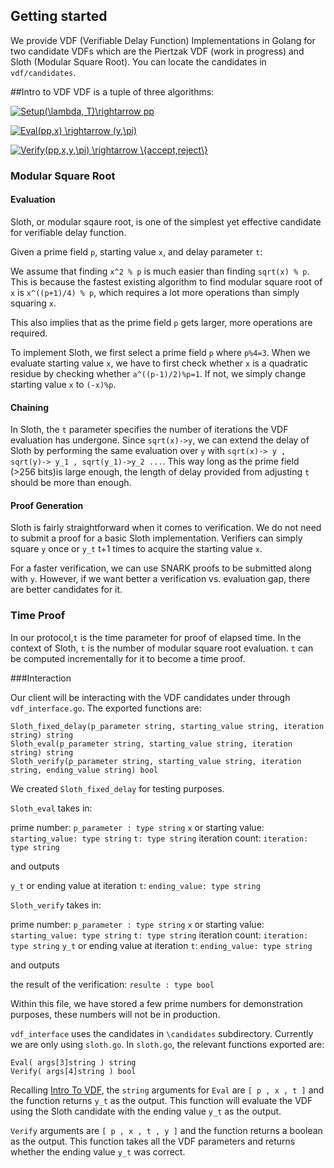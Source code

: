 ## Getting started
We provide VDF (Verifiable Delay Function) Implementations in Golang for two candidate VDFs which are the Piertzak VDF (work in progress) and Sloth (Modular Square Root). You can locate the candidates in
``
vdf/candidates
``.

##Intro to VDF
VDF is a tuple of three algorithms:

<a href="https://www.codecogs.com/eqnedit.php?latex=Setup(\lambda,&space;T)\rightarrow&space;pp" target="_blank"><img src="https://latex.codecogs.com/gif.latex?Setup(\lambda,&space;T)\rightarrow&space;pp" title="Setup(\lambda, T)\rightarrow pp" /></a>

<a href="https://www.codecogs.com/eqnedit.php?latex=Eval(pp,x)&space;\rightarrow&space;(y,\pi)" target="_blank"><img src="https://latex.codecogs.com/gif.latex?Eval(pp,x)&space;\rightarrow&space;(y,\pi)" title="Eval(pp,x) \rightarrow (y,\pi)" /></a>

<a href="https://www.codecogs.com/eqnedit.php?latex=Verify(pp,x,y,\pi)&space;\rightarrow&space;\{accept,reject\}" target="_blank"><img src="https://latex.codecogs.com/gif.latex?Verify(pp,x,y,\pi)&space;\rightarrow&space;\{accept,reject\}" title="Verify(pp,x,y,\pi) \rightarrow \{accept,reject\}" /></a>

### Modular Square Root

#### Evaluation
Sloth, or modular sqaure root, is one of the simplest yet effective candidate for verifiable delay function.

Given a prime field ``p``, starting value ``x``, and delay parameter ``t``:

We assume that finding ``x^2 % p`` is much easier than finding ``sqrt(x) % p``.
This is because the fastest existing algorithm to find modular square root of ``x``
is ``x^((p+1)/4) % p``, which requires a lot more operations than simply squaring ``x``.

This also implies that as the prime field ``p`` gets larger, more operations are required.

To implement Sloth, we first select a prime field ``p`` where ``p%4=3``. When we evaluate starting value ``x``, 
we have to first check whether ``x`` is a quadratic residue by checking whether 
``a^((p-1)/2)%p=1``. If not, we simply change starting value ``x`` to ``(-x)%p``.

#### Chaining

In Sloth, the ``t`` parameter specifies the number of iterations the VDF evaluation has undergone.
Since ``sqrt(x)->y``, we can extend the delay of Sloth by performing the same evaluation over ``y`` with 
``sqrt(x)-> y , sqrt(y)-> y_1 , sqrt(y_1)->y_2 ...``. This way long as the prime field (>256 bits)is large enough, 
the length of delay provided from adjusting ``t`` should be more than enough.

 

#### Proof Generation
Sloth is fairly straightforward when it comes to verification. We do not need to submit a proof 
for a basic Sloth implementation. Verifiers can simply square ``y`` once or ``y_t`` t+1 times to 
acquire the starting value ``x``.

For a faster verification, we can use SNARK proofs to be submitted along with ``y``. 
However, if we want better a verification vs. evaluation gap, there are better candidates 
for it. 

### Time Proof
In our protocol,``t`` is the time parameter for proof of elapsed time. In the context of Sloth, ``t`` 
is the number of modular square root evaluation. ``t`` can be computed incrementally for it to become a time proof.



###Interaction

Our client will be interacting with the VDF candidates under through `vdf_interface.go`. The exported functions are:
```
Sloth_fixed_delay(p_parameter string, starting_value string, iteration string) string 
Sloth_eval(p_parameter string, starting_value string, iteration string) string  
Sloth_verify(p_parameter string, starting_value string, iteration string, ending_value string) bool 
```
We created `Sloth_fixed_delay` for testing purposes. 

`Sloth_eval` takes in:

prime number: `p_parameter : type string`
`x` or starting value: `starting_value: type string`
`t: type string` iteration count: `iteration: type string`

and outputs

`y_t` or ending value at iteration `t`: `ending_value: type string`

`Sloth_verify` takes in:

prime number: `p_parameter : type string`
`x` or starting value: `starting_value: type string`
`t: type string` iteration count: `iteration: type string`
`y_t` or ending value at iteration `t`: `ending_value: type string`

and outputs

the result of the verification:  `resulte : type bool`

Within this file, we have stored a few prime numbers for demonstration purposes, these numbers will not be in production.

`vdf_interface` uses the candidates in `\candidates` subdirectory. Currently we are only using `sloth.go`. In `sloth.go`, the relevant functions exported are:
```
Eval( args[3]string ) string
Verify( args[4]string ) bool
```

Recalling [Intro To VDF](##intro-to-vdf), the `string` arguments for `Eval` are `[ p , x , t ]` and the function returns `y_t` as the output. This function will evaluate the VDF using the Sloth candidate with the ending value `y_t` as the output. 

`Verify` arguments are ` [ p , x , t , y ] ` and the function returns a boolean as the output. This function takes all the VDF parameters and returns whether the ending value `y_t` was correct.





